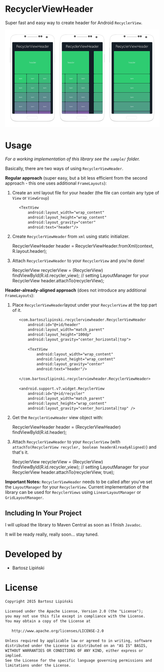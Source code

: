 RecyclerViewHeader
===============
Super fast and easy way to create header for Android `RecyclerView`.

![ ](/RecyclerViewHeader.png)


Usage
=====
*For a working implementation of this library see the `sample/` folder.*

Basically, there are two ways of using `RecyclerViewHeader`.

**Regular approach** (super easy, but a bit less efficient from the second approach - this one uses additional `FrameLayouts`):

  1. Create an xml layout file for your header (the file can contain any type of `View` or `ViewGroup`)

        <FrameLayout
            android:layout_width="match_parent"
            android:layout_height="100dp">

            <TextView
                android:layout_width="wrap_content"
                android:layout_height="wrap_content"
                android:layout_gravity="center"
                android:text="header"/>

        </FrameLayout>

  2. Create `RecyclerViewHeader` from `xml` using static initializer.

        RecyclerViewHeader header = RecyclerViewHeader.fromXml(context, R.layout.header);

  3. Attach `RecyclerViewHeader` to your `RecyclerView` and you're done!

        RecyclerView recyclerView = (RecyclerView) findViewById(R.id.recycler_view);
        // setting LayoutManager for your RecyclerView
        header.attachTo(recyclerView);

**Header-already-aligned approach** (does not introduce any additional `FrameLayouts`):

  1. Place `RecyclerViewHeader`layout under your `RecyclerView` at the top part of it.

        <FrameLayout
            android:layout_width="match_parent"
            android:layout_height="wrap_content">

            <com.bartoszlipinski.recyclerviewheader.RecyclerViewHeader
                android:id="@+id/header"
                android:layout_width="match_parent"
                android:layout_height="100dp"
                android:layout_gravity="center_horizontal|top">

                <TextView
                    android:layout_width="wrap_content"
                    android:layout_height="wrap_content"
                    android:layout_gravity="center"
                    android:text="header"/>

            </com.bartoszlipinski.recyclerviewheader.RecyclerViewHeader>

            <android.support.v7.widget.RecyclerView
                android:id="@+id/recycler"
                android:layout_width="match_parent"
                android:layout_height="wrap_content"
                android:layout_gravity="center_horizontal|top" />

        </FrameLayout>

  2. Get the `RecyclerViewHeader` view object with:

        RecyclerViewHeader header = (RecyclerViewHeader) findViewById(R.id.header);

  3. Attach `RecyclerViewHeader` to your `RecyclerView` (with `attachTo(RecyclerView recycler, boolean headerAlreadyAligned)`) and that's it.

        RecyclerView recyclerView = (RecyclerView) findViewById(R.id.recycler_view);
        // setting LayoutManager for your RecyclerView
        header.attachTo(recyclerView, true);


**Important Notes:** `RecyclerViewHeader` needs to be called after you've set the `LayoutManager` for your `RecyclerView`. Current implementation of the library can be used for `RecyclerViews` using `LinearLayoutManager` or `GridLayoutManager`.


Including In Your Project
-------------------------
I will upload the library to Maven Central as soon as I finish `Javadoc`.

It will be ready really, really soon... stay tuned.

Developed by
==========
 * Bartosz Lipiński

License
======

    Copyright 2015 Bartosz Lipiński
    
    Licensed under the Apache License, Version 2.0 (the "License");
    you may not use this file except in compliance with the License.
    You may obtain a copy of the License at

       http://www.apache.org/licenses/LICENSE-2.0

    Unless required by applicable law or agreed to in writing, software
    distributed under the License is distributed on an "AS IS" BASIS,
    WITHOUT WARRANTIES OR CONDITIONS OF ANY KIND, either express or implied.
    See the License for the specific language governing permissions and
    limitations under the License.
